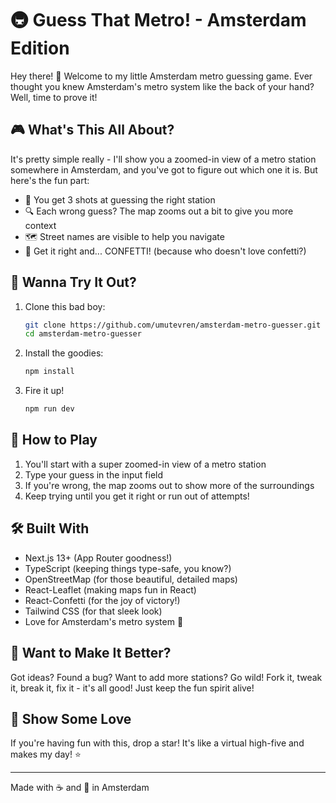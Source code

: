 # 🚇 Guess That Metro! - Amsterdam Edition

Hey there! 👋 Welcome to my little Amsterdam metro guessing game. Ever thought you knew Amsterdam's metro system like the back of your hand? Well, time to prove it! 

## 🎮 What's This All About?

It's pretty simple really - I'll show you a zoomed-in view of a metro station somewhere in Amsterdam, and you've got to figure out which one it is. But here's the fun part:

- 🎯 You get 3 shots at guessing the right station
- 🔍 Each wrong guess? The map zooms out a bit to give you more context
- 🗺️ Street names are visible to help you navigate
- 🎉 Get it right and... CONFETTI! (because who doesn't love confetti?)

## 🚀 Wanna Try It Out?

1. Clone this bad boy:
   ```bash
   git clone https://github.com/umutevren/amsterdam-metro-guesser.git
   cd amsterdam-metro-guesser
   ```
2. Install the goodies:
   ```bash
   npm install
   ```
3. Fire it up!
   ```bash
   npm run dev
   ```

## 🎯 How to Play

1. You'll start with a super zoomed-in view of a metro station
2. Type your guess in the input field
3. If you're wrong, the map zooms out to show more of the surroundings
4. Keep trying until you get it right or run out of attempts!

## 🛠 Built With

- Next.js 13+ (App Router goodness!)
- TypeScript (keeping things type-safe, you know?)
- OpenStreetMap (for those beautiful, detailed maps)
- React-Leaflet (making maps fun in React)
- React-Confetti (for the joy of victory!)
- Tailwind CSS (for that sleek look)
- Love for Amsterdam's metro system 💙

## 🎨 Want to Make It Better?

Got ideas? Found a bug? Want to add more stations? Go wild! Fork it, tweak it, break it, fix it - it's all good! Just keep the fun spirit alive! 

## 🌟 Show Some Love

If you're having fun with this, drop a star! It's like a virtual high-five and makes my day! ⭐

---
Made with ☕ and 🧡 in Amsterdam
